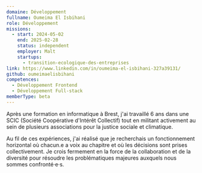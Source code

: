 ```yaml
---
domaine: Développement
fullname: Oumeima El Isbihani
role: Développement
missions:
  - start: 2024-05-02
    end: 2025-02-28
    status: independent
    employer: Malt
    startups:
      - transition-ecologique-des-entreprises
link: https://www.linkedin.com/in/oumeima-el-isbihani-327a39131/
github: oumeimaelisbihani
competences:
  - Développement Frontend
  - Développement Full-stack
memberType: beta
---
```

Après une formation en informatique à Brest, j'ai travaillé 6 ans dans une SCIC (Société Coopérative d'Intérêt Collectif) tout en militant activement au sein de plusieurs associations pour la justice sociale et climatique.

Au fil de ces expériences, j'ai réalisé que je recherchais un fonctionnement horizontal où chacun.e a voix au chapitre et où les décisions sont prises collectivement. Je crois fermement en la force de la collaboration et de la diversité pour résoudre les problématiques majeures auxquels nous sommes confronté·e·s.
